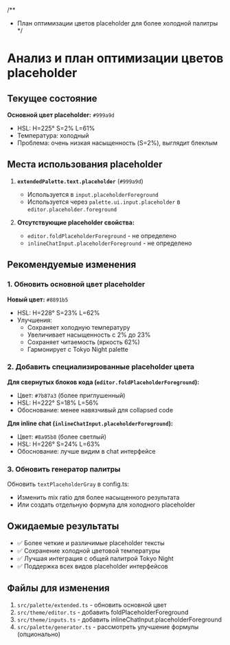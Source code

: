 /**

* План оптимизации цветов placeholder для более холодной палитры
 */

# Анализ и план оптимизации цветов placeholder

## Текущее состояние

**Основной цвет placeholder:** `#999a9d`

* HSL: H=225° S=2% L=61%
* Температура: холодный
* Проблема: очень низкая насыщенность (S=2%), выглядит блеклым

## Места использования placeholder

1. **`extendedPalette.text.placeholder`** (`#999a9d`)
   * Используется в `input.placeholderForeground`
   * Используется через `palette.ui.input.placeholder` в `editor.placeholder.foreground`

2. **Отсутствующие placeholder свойства:**
   * `editor.foldPlaceholderForeground` - не определено
   * `inlineChatInput.placeholderForeground` - не определено

## Рекомендуемые изменения

### 1. Обновить основной цвет placeholder

**Новый цвет:** `#8891b5`

* HSL: H=228° S=23% L=62%
* Улучшения:
  * Сохраняет холодную температуру
  * Увеличивает насыщенность с 2% до 23%
  * Сохраняет читаемость (яркость 62%)
  * Гармонирует с Tokyo Night palette

### 2. Добавить специализированные placeholder цвета

**Для свернутых блоков кода (`editor.foldPlaceholderForeground`):**

* Цвет: `#7b87a3` (более приглушенный)
* HSL: H=222° S=18% L=56%
* Обоснование: менее навязчивый для collapsed code

**Для inline chat (`inlineChatInput.placeholderForeground`):**

* Цвет: `#8a95b8` (более светлый)
* HSL: H=226° S=24% L=63%
* Обоснование: лучше видим в chat интерфейсе

### 3. Обновить генератор палитры

Обновить `textPlaceholderGray` в config.ts:

* Изменить mix ratio для более насыщенного результата
* Или создать отдельную формула для холодного placeholder

## Ожидаемые результаты

* ✅ Более четкие и различимые placeholder тексты
* ✅ Сохранение холодной цветовой температуры
* ✅ Лучшая интеграция с общей палитрой Tokyo Night
* ✅ Поддержка всех видов placeholder интерфейсов

## Файлы для изменения

1. `src/palette/extended.ts` - обновить основной цвет
2. `src/theme/editor.ts` - добавить foldPlaceholderForeground
3. `src/theme/inputs.ts` - добавить inlineChatInput.placeholderForeground
4. `src/palette/generator.ts` - рассмотреть улучшение формулы (опционально)
